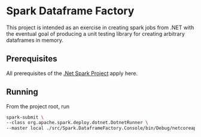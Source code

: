 # Spark Dataframe Factory
This project is intended as an exercise in creating spark jobs from .NET with the eventual goal of producing a unit testing library for creating arbitrary dataframes in memory.

## Prerequisites
All prerequisites of the [.Net Spark Project](https://github.com/dotnet/spark) apply here.

## Running
From the project root, run
```bash
spark-submit \
--class org.apache.spark.deploy.dotnet.DotnetRunner \
--master local ./src/Spark.DataframeFactory.Console/bin/Debug/netcoreapp2.0/microsoft-spark-2.4.x-0.8.0.jar dotnet ./src/Spark.DataframeFactory.Console/bin/Debug/netcoreapp2.0/Spark.DataframeFactory.Console.dll
```
